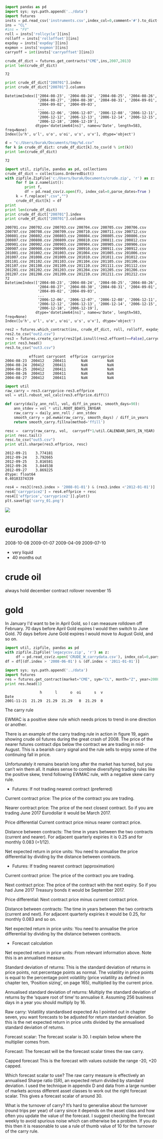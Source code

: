 
```python
import pandas as pd
import sys; sys.path.append('../data')
import futures    
insts = pd.read_csv('instruments.csv',index_col=0,comment='#').to_dict()
ins = "CL"
#ins = "FV"
roll = insts['rollcycle'][ins]
rolloff = insts['rolloffset'][ins]
expday = insts['expday'][ins]
expmon = insts['expmon'][ins]
carryoff = int(insts['carryoffset'][ins])
```

```python
crude_df_dict = futures.get_contracts("CME",ins,2007,2013)
print len(crude_df_dict)
```

```text
72
```

```python
print crude_df_dict["200701"].index
print crude_df_dict["200701"].columns
```

```text
DatetimeIndex(['2004-08-23', '2004-08-24', '2004-08-25', '2004-08-26',
               '2004-08-27', '2004-08-30', '2004-08-31', '2004-09-01',
               '2004-09-02', '2004-09-03',
               ...
               '2006-12-06', '2006-12-07', '2006-12-08', '2006-12-11',
               '2006-12-12', '2006-12-13', '2006-12-14', '2006-12-15',
               '2006-12-18', '2006-12-19'],
              dtype='datetime64[ns]', name=u'Date', length=583, freq=None)
Index([u'h', u'l', u'o', u'oi', u's', u'v'], dtype='object')
```


```python
d = "c:/Users/burak/Documents/tmp/%d.csv"
for k in crude_df_dict: crude_df_dict[k].to_csv(d % int(k))
print len(crude_df_dict)
```

```text
72
```

```python
import util, zipfile, pandas as pd, collections
crude_df_dict = collections.OrderedDict()
with zipfile.ZipFile('c:/Users/burak/Documents/crude.zip', 'r') as z:
     for f in z.namelist():
     	 print f,
     	 df = pd.read_csv(z.open(f), index_col=0,parse_dates=True )
	 k = f.replace(".csv","")
	 crude_df_dict[k] = df
print	 
print len(crude_df_dict)
print crude_df_dict["200701"].index
print crude_df_dict["200701"].columns
```

```text
200701.csv 200702.csv 200703.csv 200704.csv 200705.csv 200706.csv 200707.csv 200708.csv 200709.csv 200710.csv 200711.csv 200712.csv 200801.csv 200802.csv 200803.csv 200804.csv 200805.csv 200806.csv 200807.csv 200808.csv 200809.csv 200810.csv 200811.csv 200812.csv 200901.csv 200902.csv 200903.csv 200904.csv 200905.csv 200906.csv 200907.csv 200908.csv 200909.csv 200910.csv 200911.csv 200912.csv 201001.csv 201002.csv 201003.csv 201004.csv 201005.csv 201006.csv 201007.csv 201008.csv 201009.csv 201010.csv 201011.csv 201012.csv 201101.csv 201102.csv 201103.csv 201104.csv 201105.csv 201106.csv 201107.csv 201108.csv 201109.csv 201110.csv 201111.csv 201112.csv 201201.csv 201202.csv 201203.csv 201204.csv 201205.csv 201206.csv 201207.csv 201208.csv 201209.csv 201210.csv 201211.csv 201212.csv
72
DatetimeIndex(['2004-08-23', '2004-08-24', '2004-08-25', '2004-08-26',
               '2004-08-27', '2004-08-30', '2004-08-31', '2004-09-01',
               '2004-09-02', '2004-09-03',
               ...
               '2006-12-06', '2006-12-07', '2006-12-08', '2006-12-11',
               '2006-12-12', '2006-12-13', '2006-12-14', '2006-12-15',
               '2006-12-18', '2006-12-19'],
              dtype='datetime64[ns]', name=u'Date', length=583, freq=None)
Index([u'h', u'l', u'o', u'oi', u's', u'v'], dtype='object')
```


```python
res2 = futures.which_contract(ins, crude_df_dict, roll, rolloff, expday, expmon)
res2.to_csv("out2.csv")
res3 = futures.create_carry(res2[pd.isnull(res2.effcont)==False],carryoff,crude_df_dict)
print res3.head()
res3.to_csv("out3.csv")
```

```text
           effcont carrycont  effprice  carryprice
2004-08-23  200412    200411       NaN         NaN
2004-08-24  200412    200411       NaN         NaN
2004-08-25  200412    200411       NaN         NaN
2004-08-26  200412    200411       NaN         NaN
2004-08-27  200412    200411       NaN         NaN
```

```python
import util
raw_carry = res3.carryprice-res3.effprice
vol = util.robust_vol_calc(res3.effprice.diff())

def carry(daily_ann_roll, vol, diff_in_years, smooth_days=90):
    ann_stdev = vol * util.ROOT_BDAYS_INYEAR
    raw_carry = daily_ann_roll / ann_stdev
    smooth_carry = pd.ewma(raw_carry, smooth_days) / diff_in_years
    return smooth_carry.fillna(method='ffill')

resc =  carry(raw_carry, vol,  carryoff*1/util.CALENDAR_DAYS_IN_YEAR)
print resc.tail()
resc.to_csv("out5.csv")
print util.sharpe(res3.effprice, resc)
```

```text
2012-09-21    3.774181
2012-09-24    3.792665
2012-09-25    3.816581
2012-09-26    3.844538
2012-09-27    3.869225
dtype: float64
0.40103374339
```


```python
res4 = res3[(res3.index > '2008-01-01') & (res3.index <'2012-01-01')]
res4['carryprice2'] = res4.effprice + resc
res4[['effprice','carryprice2']].plot()
plt.savefig('carry_01.png')
```

![](carry_01.png)





















eurodollar
===================
2008-10-08
2009-01-07
2009-04-09
2009-07-10

* very liquid
* 40 months out

crude oil
===============
always hold december contract
rollover november 15

gold
========
In January I'd want to be in April Gold, so I can measure rolldown off
February. 70 days before April Gold expires I would then switch to
June Gold. 70 days before June Gold expires I would move to August
Gold, and so on.



```python
import util, zipfile, pandas as pd
with zipfile.ZipFile('legacycsv.zip', 'r') as z:
     df = pd.read_csv(z.open('CRUDE_W_carrydata.csv'), index_col=0,parse_dates=True )
df = df[(df.index > '2008-06-01') & (df.index < '2011-01-01')]
```

```python
import sys; sys.path.append('../data')
import futures
res = futures.get_contract(market="CME", sym="CL", month="Z", year=2008)
print res.head(1)
```

```text
                h      l      o  oi      s  v
Date                                         
2001-11-21  21.29  21.29  21.29   0  21.29  0
```










The carry rule

EWMAC is a positive skew rule which needs prices to trend in one
direction or another.

There is an example of the carry trading rule in action in figure 19,
again showing crude oil futures during the great crash of 2008. The
price of the nearer futures contract dips below the contract we are
trading in mid-August.  This is a bearish carry signal and the rule
sells to enjoy some of the continuing fall in price.

Unfortunately it remains bearish long after the market has turned, but
you can’t win them all. It makes sense to combine diversifying trading
rules like the positive skew, trend following EWMAC rule, with a
negative skew carry rule.

* Futures: If not trading nearest contract (preferred)

Current contract price: The price of the contract you are trading.

Nearer contract price: The price of the next closest contract. So if
you are trading June 2017 Eurodollar it would be March 2017.

Price differential Current contract price minus nearer contract price.

Distance between contracts: The time in years between the two contracts
(current and nearer). For adjacent quarterly expiries it is 0.25 and
for monthly 0.083 (=1/12).

Net expected return in price units: You need to annualise the price
differential by dividing by the distance between contracts.

* Futures: If trading nearest contract (approximation)

Current contract price: The price of the contract you are trading.

Next contract price: The price of the contract with the next expiry. So
if you had June 2017 Treasury bonds it would be September 2017.

Price differential: Next contract price minus current contract price.

Distance between contracts: The time in years between the two contracts
(current and next). For adjacent quarterly expiries it would be 0.25,
for monthly 0.083 and so on.

Net expected return in price units: You need to annualise the price
differential by dividing by the distance between contracts.

* Forecast calculation

Net expected return in price units: From relevant information
above. Note this is an annualised measure.

Standard deviation of returns: This is the standard deviation of
returns in price points, not percentage points as normal. The
volatility in price points is equal to the percentage point volatility
(price volatility as defined in chapter ten, ‘Position sizing’, on
page 165), multiplied by the current price.

Annualised standard deviation of returns: Multiply the standard
deviation of returns by the ‘square root of time’ to annualise
it. Assuming 256 business days in a year you should multiply by 16.

Raw carry: Volatility standardised expected As I pointed out in
chapter seven, you want forecasts to be adjusted for return standard
deviation. So this is the net expected return in price units divided
by the annualised standard deviation of returns.

Forecast scalar: The forecast scalar is 30. I explain below where the
multiplier comes from.

Forecast: The forecast will be the forecast scalar times the raw
carry.

Capped forecast This is the forecast with values outside the range
-20, +20 capped.
 
Which forecast scalar to use?
The raw carry measure is effectively an annualised Sharpe ratio (SR),
an expected return divided by standard deviation. I used the technique
in appendix D and data from a large number of markets across different
asset classes to work out the right forecast scalar. This gives a
forecast scalar of around 30.

What is the turnover of carry?
It’s hard to generalise about the turnover (round trips per year) of
carry since it depends on the asset class and how often you update the
value of the forecast. I suggest checking the forecast weekly to avoid
spurious noise which can otherwise be a problem. If you do this then
it is reasonable to use a rule of thumb value of 10 for the turnover
of the carry rule.
 
 

